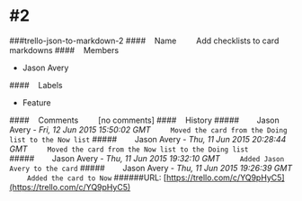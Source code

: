# #2
###trello-json-to-markdown-2
####&nbsp;&nbsp;&nbsp;&nbsp;Name
&nbsp;&nbsp;&nbsp;&nbsp;&nbsp;&nbsp;&nbsp;&nbsp;Add checklists to card markdowns
####&nbsp;&nbsp;&nbsp;&nbsp;Members
* Jason Avery

####&nbsp;&nbsp;&nbsp;&nbsp;Labels
* Feature

####&nbsp;&nbsp;&nbsp;&nbsp;Comments
&nbsp;&nbsp;&nbsp;&nbsp;&nbsp;&nbsp;&nbsp;&nbsp;[no comments]
####&nbsp;&nbsp;&nbsp;&nbsp;History
#####&nbsp;&nbsp;&nbsp;&nbsp;&nbsp;&nbsp;&nbsp;&nbsp;Jason Avery - *Fri, 12 Jun 2015 15:50:02 GMT*
&nbsp;&nbsp;&nbsp;&nbsp;&nbsp;&nbsp;&nbsp;&nbsp;`
Moved the card from the Doing list to the Now list
`
#####&nbsp;&nbsp;&nbsp;&nbsp;&nbsp;&nbsp;&nbsp;&nbsp;Jason Avery - *Thu, 11 Jun 2015 20:28:44 GMT*
&nbsp;&nbsp;&nbsp;&nbsp;&nbsp;&nbsp;&nbsp;&nbsp;`
Moved the card from the Now list to the Doing list
`
#####&nbsp;&nbsp;&nbsp;&nbsp;&nbsp;&nbsp;&nbsp;&nbsp;Jason Avery - *Thu, 11 Jun 2015 19:32:10 GMT*
&nbsp;&nbsp;&nbsp;&nbsp;&nbsp;&nbsp;&nbsp;&nbsp;`
Added Jason Avery to the card
`
#####&nbsp;&nbsp;&nbsp;&nbsp;&nbsp;&nbsp;&nbsp;&nbsp;Jason Avery - *Thu, 11 Jun 2015 19:26:39 GMT*
&nbsp;&nbsp;&nbsp;&nbsp;&nbsp;&nbsp;&nbsp;&nbsp;`
Added the card to Now
`
######URL: [https://trello.com/c/YQ9pHyC5](https://trello.com/c/YQ9pHyC5)
